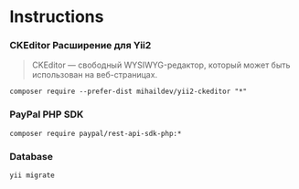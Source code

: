 # Instructions 

### CKEditor Расширение для Yii2
>CKEditor — свободный WYSIWYG-редактор, который может быть использован на веб-страницах.

    composer require --prefer-dist mihaildev/yii2-ckeditor "*"

### PayPal PHP SDK
    composer require paypal/rest-api-sdk-php:*

### Database
    yii migrate
